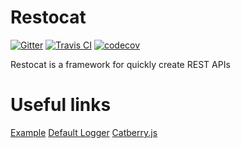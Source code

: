 Restocat
========

[![Gitter](https://badges.gitter.im/Join%20Chat.svg)](https://gitter.im/restocat/restocat?utm_source=badge&utm_medium=badge&utm_campaign=pr-badge&utm_content=badge)
[![Travis CI](https://travis-ci.org/restocat/restocat.svg?branch=master)](https://travis-ci.org/restocat/restocat)
[![codecov](https://codecov.io/gh/restocat/restocat/branch/master/graph/badge.svg)](https://codecov.io/gh/restocat/restocat)


Restocat is a framework for quickly create REST APIs

Useful links
============
[Example](https://github.com/restocat/restocat-example)
[Default Logger](https://github.com/restocat/restocat-logger)
[Catberry.js](https://github.com/catberry/catberry)

